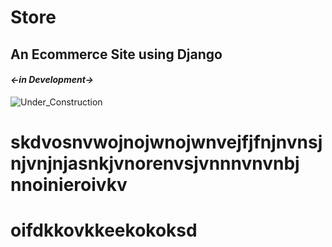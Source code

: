 # Store
## An Ecommerce Site using Django  
#### *<-in Development->*
![Under_Construction](https://images.pexels.com/photos/117602/pexels-photo-117602.jpeg?auto=compress&cs=tinysrgb&dpr=3&h=750&w=1260)
# skdvosnvwojnojwnojwnvejfjfnjnvnsjnjvnjnjasnkjvnorenvsjvnnnvnvnbj nnoinieroivkv
# oifdkkovkkeekokoksd